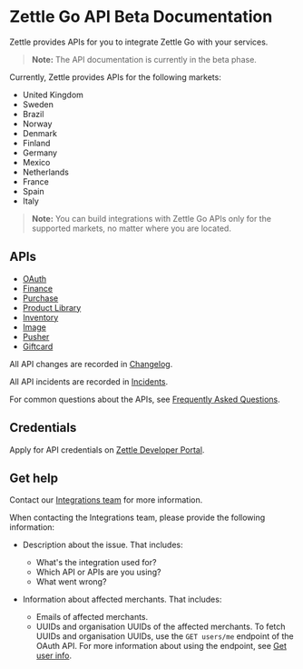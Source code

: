 # Zettle Go API Beta Documentation

Zettle provides APIs for you to integrate Zettle Go with your services.

> **Note:** The API documentation is currently in the beta phase.

Currently, Zettle provides APIs for the following markets:

-   United Kingdom
-   Sweden
-   Brazil
-   Norway
-   Denmark
-   Finland
-   Germany
-   Mexico
-   Netherlands
-   France
-   Spain
-   Italy

> **Note:** You can build integrations with Zettle Go APIs only for the supported markets, no matter where you are located.

## APIs

-   [OAuth](authorization.adoc)
-   [Finance](finance-api/overview.md)
-   [Purchase](purchase.adoc)
-   [Product Library](product-library.adoc)
-   [Inventory](inventory.adoc)
-   [Image](image.adoc)
-   [Pusher](pusher-api/)
-   [Giftcard](giftcard.adoc)

All API changes are recorded in [Changelog](CHANGELOG.adoc).

All API incidents are recorded in [Incidents](incidents.md).

For common questions about the APIs, see [Frequently Asked Questions](faq.adoc).

## Credentials

Apply for API credentials on [Zettle Developer Portal](https://developer.zettle.com/register).

## Get help
Contact our [Integrations team](mailto:api@zettle.com) for more information. 

When contacting the Integrations team, please provide the following information:

* Description about the issue. That includes:
    * What's the integration used for?
    * Which API or APIs are you using?
    * What went wrong? 

* Information about affected merchants. That includes:
    * Emails of affected merchants.
    * UUIDs and organisation UUIDs of the affected merchants.
      To fetch UUIDs and organisation UUIDs, use the `GET users/me` endpoint of the OAuth API. For more information about using the endpoint, see [Get user info](authorization.adoc/#get-user-info).
